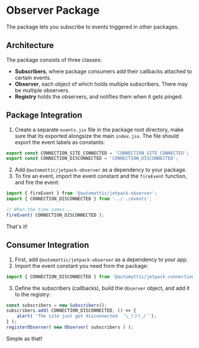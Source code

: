 Observer Package
=========

The package lets you subscribe to events triggered in other packages.

## Architecture

The package consists of three classes:
- **Subscribers**, where package consumers add their callbacks attached to certain events.
- **Observer**, each object of which holds multiple subscribers. There may be multiple observers.
- **Registry** holds the observers, and notifies them when it gets pinged.

## Package Integration

1. Create a separate `events.jsx` file in the package root directory, make sure that its exported alongsize the main `index.jsx`.
The file should export the event labels as constants:
```js
export const CONNECTION_SITE_CONNECTED = 'CONNECTION_SITE_CONNECTED';
export const CONNECTION_DISCONNECTED = 'CONNECTION_DISCONNECTED';
```
2. Add `@automattic/jetpack-observer` as a dependency to your package.
3. To fire an event, import the event constant and the `fireEvent` function, and fire the event:
```js
import { fireEvent } from '@automattic/jetpack-observer';
import { CONNECTION_DISCONNECTED } from '../../events';

// When the time comes...
fireEvent( CONNECTION_DISCONNECTED );
```

That's it!

## Consumer Integration
1. First, add `@automattic/jetpack-observer` as a dependency to your app.
2. Import the event constant you need from the package:
```js
import { CONNECTION_DISCONNECTED } from '@automattic/jetpack-connection/events';
```
3. Define the subscribers (callbacks), build the `Observer` object, and add it to the registry:
```js
const subscribers = new Subscribers();
subscribers.add( CONNECTION_DISCONNECTED, () => {
	alert( 'The site just got disconnected  ¯\_(ツ)_/¯');
} );
registerObserver( new Observer( subscribers ) );
```

Simple as that!
